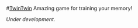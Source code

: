 #[TwinTwin](https://hcodes.github.io/twintwin/)
Amazing game for training your memory!

_Under development._
